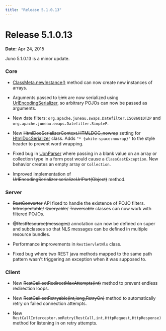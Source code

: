 ```yaml
---
title: "Release 5.1.0.13"
---
```


# Release 5.1.0.13

**Date:** Apr 24, 2015

Juno 5.1.0.13 is a minor update.

### Core

- [ClassMeta.newInstance()](API_DOCS/org/apache/juneau/ClassMeta.html#newInstance()) method can now create new instances of arrays.

- Arguments passed to  ~~Link~~ are now serialized using <a href="/site/apidocs/org/apache/juneau/urlencoding/UrlEncodingSerializer.html" target="_blank">UrlEncodingSerializer</a>, so arbitrary POJOs can now be passed as arguments.

- New date filters: `org.apache.juneau.swaps.Datefilter.ISO8601DTZP` and `org.apache.juneau.swaps.Datefilter.SimpleP`.

- New ~~HtmlDocSerializerContext.HTMLDOC_nowrap~~ setting for <a href="/site/apidocs/org/apache/juneau/html/HtmlDocSerializer.html" target="_blank">HtmlDocSerializer</a> class.
  Adds `"* {white-space:nowrap}"` to the style header to prevent word wrapping.

- Fixed bug in <a href="/site/apidocs/org/apache/juneau/uon/UonParser.html" target="_blank">UonParser</a> where passing in a blank value on an array or collection type in a form post would cause a `ClassCastException`.
  New behavior creates an empty array or `Collection`.

- Improved implementation of ~~UrlEncodingSerializer.serializeUrlPart(Object)~~ method.

### Server

-  ~~RestConverter~~ API fixed to handle the existence of POJO filters.
   ~~Introspectable~~/  ~~Queryable~~/  ~~Traversable~~ classes can now work with filtered POJOs.

- ~~@RestResource(messages)~~ annotation can now be defined on super and subclasses so that NLS messages can be defined in multiple resource bundles.

- Performance improvements in `RestServletNls` class.

- Fixed bug where two REST java methods mapped to the same path pattern wasn't triggering an exception when it was supposed to.

### Client

- New ~~RestCall.setRedirectMaxAttempts(int)~~ method to prevent endless redirection loops.

- New ~~RestCall.setRetryable(int,long,RetryOn)~~ method to automatically retry on failed connection attempts.

- New `RestCallInterceptor.onRetry(RestCall,int,HttpRequest,HttpResponse)` method for listening in on retry attempts.